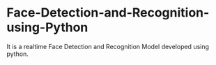 # Face-Detection-and-Recognition-using-Python
It is a realtime Face Detection and Recognition Model developed using python.
